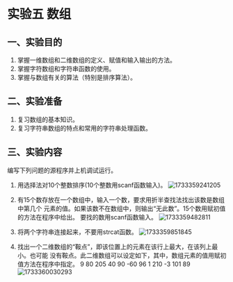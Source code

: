 # 实验五 数组 
## 一、实验目的 
1. 掌握一维数组和二维数组的定义、赋值和输入输出的方法。 
2. 掌握字符数组和字符串函数的使用。 
3. 掌握与数组有关的算法（特别是排序算法）。 
 
## 二、实验准备 
1. 复习数组的基本知识。 
2. 复习字符串数组的特点和常用的字符串处理函数。 
 
## 三、实验内容 
编写下列问题的源程序并上机调试运行。 
1. 用选择法对10个整数排序(10个整数用scanf函数输入)。
   ![1733359241205](https://github.com/user-attachments/assets/efdc1df1-9053-486c-bdc1-507f55c8ba21)

2. 有15个数存放在一个数组中，输入一个数，要求用折半查找法找出该数是数组中第几个
元素的值。如果该数不在数组中，则输出“无此数”。15个数用赋初值的方法在程序中给出。
要找的数用scanf函数输入。
 ![1733359482811](https://github.com/user-attachments/assets/9af26cef-5e93-4961-bd13-909727ec818d)

3. 将两个字符串连接起来，不要用strcat函数。
   ![1733359851845](https://github.com/user-attachments/assets/9c7374de-9dc4-4d73-9168-d88c59971d91)

4. 找出一个二维数组的“鞍点”，即该位置上的元素在该行上最大，在该列上最小。也可能
没有鞍点。此二维数组可以设定如下，其中，数组元素的值用赋初值方法在程序中指定。 
9 80 205 40 
90 -60 96 1 
210 -3 101 89
   ![1733360030293](https://github.com/user-attachments/assets/ef98f6d8-a69f-4f41-a334-2ccbbfc7ba4b)
